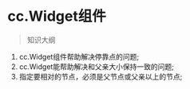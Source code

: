 # cc.Widget组件

> 知识大纲
1. cc.Widget组件帮助解决停靠点的问题;
2. cc.Widget能帮助解决和父亲大小保持一致的问题;
3. 指定要相对的节点，必须是父节点或父亲以上的节点;
